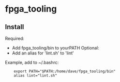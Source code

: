# fpga_tooling
## Install
Required:
- Add fpga_tooling/bin to yourPATH
Optional:
- Add an alias for 'lint.sh' to 'lint'

Example, add to ~/.bashrc:
```
    export PATH="$PATH:/home/dave/fpga_tooling/bin"
    alias lint="lint.sh"
``` 
